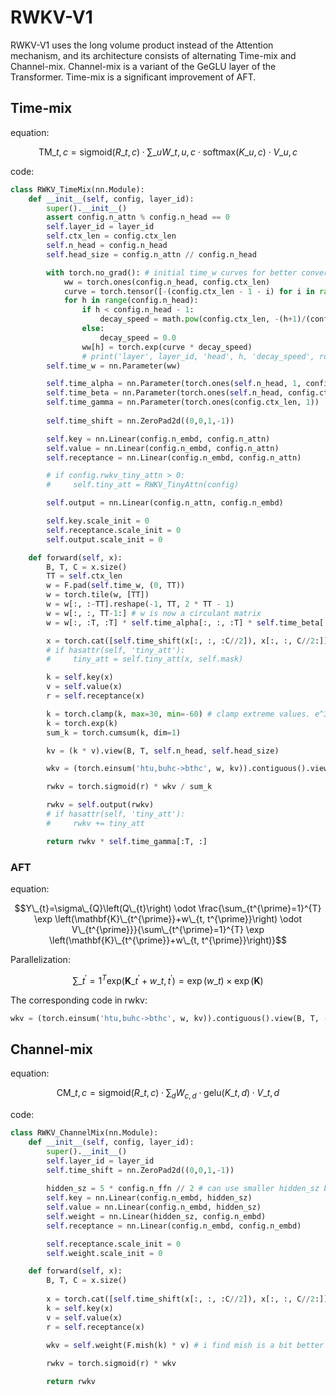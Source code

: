 # RWKV-V1
RWKV-V1 uses the long volume product instead of the Attention mechanism, and its architecture consists of alternating Time-mix and Channel-mix. Channel-mix is a variant of the GeGLU layer of the Transformer. Time-mix is a significant improvement of AFT.
## Time-mix  
equation:  

$$ \mathrm{TM}\_{t,c} = \mathrm{sigmoid}(R\_{t,c}) \cdot \sum\_{u} W\_{t,u,c} \cdot \mathrm{softmax}(K\_{u,c}) \cdot V\_{u,c} $$

code:  
```python
class RWKV_TimeMix(nn.Module):
    def __init__(self, config, layer_id):
        super().__init__()
        assert config.n_attn % config.n_head == 0
        self.layer_id = layer_id
        self.ctx_len = config.ctx_len
        self.n_head = config.n_head
        self.head_size = config.n_attn // config.n_head

        with torch.no_grad(): # initial time_w curves for better convergence
            ww = torch.ones(config.n_head, config.ctx_len)
            curve = torch.tensor([-(config.ctx_len - 1 - i) for i in range(config.ctx_len)]) # the distance
            for h in range(config.n_head):
                if h < config.n_head - 1:
                    decay_speed = math.pow(config.ctx_len, -(h+1)/(config.n_head-1))
                else:
                    decay_speed = 0.0
                ww[h] = torch.exp(curve * decay_speed)
                # print('layer', layer_id, 'head', h, 'decay_speed', round(decay_speed, 4), ww[h][:5].numpy(), '...', ww[h][-5:].numpy())
        self.time_w = nn.Parameter(ww)

        self.time_alpha = nn.Parameter(torch.ones(self.n_head, 1, config.ctx_len))
        self.time_beta = nn.Parameter(torch.ones(self.n_head, config.ctx_len, 1))
        self.time_gamma = nn.Parameter(torch.ones(config.ctx_len, 1))
                
        self.time_shift = nn.ZeroPad2d((0,0,1,-1))

        self.key = nn.Linear(config.n_embd, config.n_attn)
        self.value = nn.Linear(config.n_embd, config.n_attn)
        self.receptance = nn.Linear(config.n_embd, config.n_attn)

        # if config.rwkv_tiny_attn > 0:
        #     self.tiny_att = RWKV_TinyAttn(config)

        self.output = nn.Linear(config.n_attn, config.n_embd)

        self.key.scale_init = 0
        self.receptance.scale_init = 0
        self.output.scale_init = 0

    def forward(self, x):
        B, T, C = x.size()
        TT = self.ctx_len
        w = F.pad(self.time_w, (0, TT))
        w = torch.tile(w, [TT])
        w = w[:, :-TT].reshape(-1, TT, 2 * TT - 1)
        w = w[:, :, TT-1:] # w is now a circulant matrix
        w = w[:, :T, :T] * self.time_alpha[:, :, :T] * self.time_beta[:, :T, :]

        x = torch.cat([self.time_shift(x[:, :, :C//2]), x[:, :, C//2:]], dim = -1)
        # if hasattr(self, 'tiny_att'):
        #     tiny_att = self.tiny_att(x, self.mask)

        k = self.key(x)
        v = self.value(x)
        r = self.receptance(x)

        k = torch.clamp(k, max=30, min=-60) # clamp extreme values. e^30 = 10^13
        k = torch.exp(k)
        sum_k = torch.cumsum(k, dim=1)

        kv = (k * v).view(B, T, self.n_head, self.head_size)

        wkv = (torch.einsum('htu,buhc->bthc', w, kv)).contiguous().view(B, T, -1)

        rwkv = torch.sigmoid(r) * wkv / sum_k

        rwkv = self.output(rwkv)
        # if hasattr(self, 'tiny_att'):
        #     rwkv += tiny_att

        return rwkv * self.time_gamma[:T, :]
```
### AFT
equation:

$$Y\_{t}=\sigma\_{Q}\left(Q\_{t}\right) \odot \frac{\sum_{t^{\prime}=1}^{T} \exp \left(\mathbf{K}\_{t^{\prime}}+w\_{t, t^{\prime}}\right) \odot V\_{t^{\prime}}}{\sum\_{t^{\prime}=1}^{T} \exp \left(\mathbf{K}\_{t^{\prime}}+w\_{t, t^{\prime}}\right)}$$

Parallelization:

$$\sum\_{t^{\prime}=1}^{T}\mathrm{exp}({\mathbf{K}}\_{t^{\prime}}+w\_{t,t^{\prime}})=\exp(w\_{t})\times\exp(\mathbf{K})$$

The corresponding code in rwkv:
```python
wkv = (torch.einsum('htu,buhc->bthc', w, kv)).contiguous().view(B, T, -1)
```
##  Channel-mix
equation:

$$\mathrm{CM}\_{t, c}=\mathrm{sigmoid}\left(R\_{t, c}\right) \cdot \sum_{d} W_{c, d} \cdot \mathrm{gelu}\left(K\_{t, d}\right) \cdot V\_{t, d}$$

code:

```python
class RWKV_ChannelMix(nn.Module):
    def __init__(self, config, layer_id):
        super().__init__()
        self.layer_id = layer_id
        self.time_shift = nn.ZeroPad2d((0,0,1,-1))
        
        hidden_sz = 5 * config.n_ffn // 2 # can use smaller hidden_sz because of receptance gating
        self.key = nn.Linear(config.n_embd, hidden_sz)
        self.value = nn.Linear(config.n_embd, hidden_sz)
        self.weight = nn.Linear(hidden_sz, config.n_embd)
        self.receptance = nn.Linear(config.n_embd, config.n_embd)

        self.receptance.scale_init = 0
        self.weight.scale_init = 0

    def forward(self, x):
        B, T, C = x.size()
        
        x = torch.cat([self.time_shift(x[:, :, :C//2]), x[:, :, C//2:]], dim = -1)
        k = self.key(x)
        v = self.value(x)
        r = self.receptance(x)
        
        wkv = self.weight(F.mish(k) * v) # i find mish is a bit better than gelu

        rwkv = torch.sigmoid(r) * wkv

        return rwkv
```
